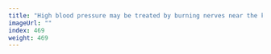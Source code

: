 ```yaml
---
title: "High blood pressure may be treated by burning nerves near the kidneys"
imageUrl: ""
index: 469
weight: 469
---
```

